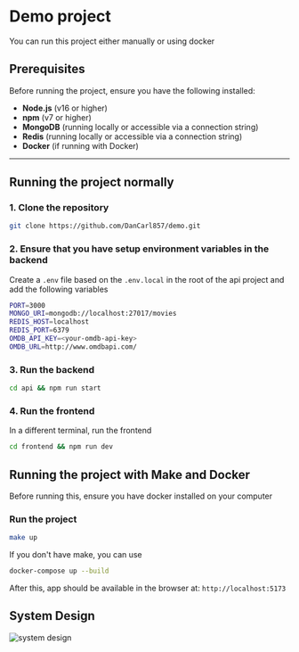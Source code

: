 # Demo project

You can run this project either manually or using docker

## Prerequisites


Before running the project, ensure you have the following installed:

- **Node.js** (v16 or higher)
- **npm** (v7 or higher)
- **MongoDB** (running locally or accessible via a connection string)
- **Redis** (running locally or accessible via a connection string)
- **Docker** (if running with Docker)

---

## Running the project normally

### 1. Clone the repository
```bash
git clone https://github.com/DanCarl857/demo.git
```

### 2. Ensure that you have setup environment variables in the backend

Create a `.env` file based on the `.env.local` in the root of the api project and add the following variables
```bash
PORT=3000
MONGO_URI=mongodb://localhost:27017/movies
REDIS_HOST=localhost
REDIS_PORT=6379
OMDB_API_KEY=<your-omdb-api-key>
OMDB_URL=http://www.omdbapi.com/
```

### 3. Run the backend
```bash
cd api && npm run start
```

### 4. Run the frontend
In a different terminal, run the frontend

```bash
cd frontend && npm run dev
```

## Running the project with Make and Docker
Before running this, ensure you have docker installed on your computer

### Run the project
```bash
make up
```

If you don't have make, you can use
```bash
docker-compose up --build
```

After this, app should be available in the browser at: `http://localhost:5173`

## System Design

![system design](https://github.com/user-attachments/assets/cf7e117f-a038-46f2-9cde-04262951a0ae)


